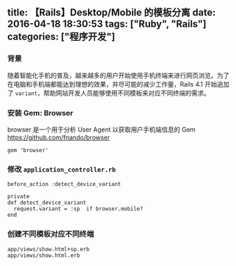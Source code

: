 title: 【Rails】Desktop/Mobile 的模板分离
date: 2016-04-18 18:30:53
tags: ["Ruby", "Rails"]
categories: ["程序开发"]
---
### 背景
随着智能化手机的普及，越来越多的用户开始使用手机终端来进行网页浏览。为了在电脑和手机端都能达到理想的效果，并尽可能的减少工作量，Rails 4.1 开始追加了 `variant`，帮助网站开发人员能够使用不同模板来对应不同终端的需求。

<!-- more -->

### 安装 Gem: Browser
browser 是一个用于分析 User Agent 以获取用户手机端信息的 Gem
https://github.com/fnando/browser

```
gem 'browser'
```

### 修改 `application_controller.rb`

```
before_action :detect_device_variant

private
def detect_device_variant
  request.variant = :sp  if browser.mobile?
end
```

### 创建不同模板对应不同终端

```
app/views/show.html+sp.erb
app/views/show.html.erb
```
